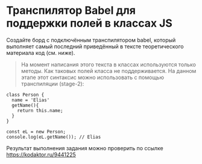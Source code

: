 # Транспилятор Babel для поддержки полей в классах JS

Создайте борд с подключённым транспилятором babel, который выполняет самый последний приведённый в тексте теоретического материала код (см. ниже).

> На момент написания этого текста в классах используются только методы. Как таковых полей класса не поддерживается. На данном этапе этот синтаксис можно использовать с
> помощью транспиляции (stage-2):

```
class Person {
  name = 'Elias'
  getName(){
    return this.name;
  }
}

const eL = new Person;
console.log(eL.getName()); // Elias
```

Результат выполнения задания можно проверить по ссылке https://kodaktor.ru/9441225
